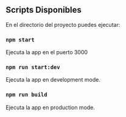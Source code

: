 ## Scripts Disponibles

En el directorio del proyecto puedes ejecutar:

### `npm start`

Ejecuta la app en el puerto 3000

### `npm run start:dev`

Ejecuta la app en development mode.

### `npm run build`

Ejecuta la app en production mode.

